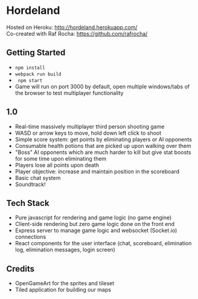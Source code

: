 # Hordeland

Hosted on Heroku: http://hordeland.herokuapp.com/  
Co-created with Raf Rocha: https://github.com/rafrocha/

## Getting Started
* ``npm install``
* ``webpack run build``
* `` npm start``
* Game will run on port 3000 by default, open multiple windows/tabs of the browser to test multiplayer functionality

## 1.0
* Real-time massively multiplayer third person shooting game
* WASD or arrow keys to move, hold down left click to shoot
* Simple score system: get points by eliminating players or AI opponents
* Consumable health potions that are picked up upon walking over them
* "Boss" AI opponents which are much harder to kill but give stat boosts for some time upon eliminating them
* Players lose all points upon death
* Player objective: increase and maintain position in the scoreboard
* Basic chat system
* Soundtrack!

## Tech Stack
* Pure javascript for rendering and game logic (no game engine)
* Client-side rendering but zero game logic done on the front end
* Express server to manage game logic and websocket (Socket.io) connections 
* React components for the user interface (chat, scoreboard, elimination log, elimination messages, login screen)

## Credits
* OpenGameArt for the sprites and tileset
* Tiled application for building our maps
